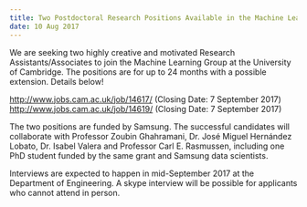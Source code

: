 ```yaml
---
title: Two Postdoctoral Research Positions Available in the Machine Learning Group
date: 10 Aug 2017
---
```



We are seeking two highly creative and motivated Research
Assistants/Associates to join the Machine Learning Group at the
University of Cambridge. The positions are for up to 24 months with a
possible extension. Details below!

http://www.jobs.cam.ac.uk/job/14617/ (Closing Date: 7 September 2017)
http://www.jobs.cam.ac.uk/job/14619/ (Closing Date: 7 September 2017)

The two positions are funded by Samsung. The successful candidates
will collaborate with Professor Zoubin Ghahramani, Dr. José Miguel
Hernández Lobato, Dr. Isabel Valera and Professor Carl E. Rasmussen,
including one PhD student funded by the same grant and Samsung data
scientists.

Interviews are expected to happen in mid-September 2017 at the
Department of Engineering. A skype interview will be possible for
applicants who cannot attend in person.